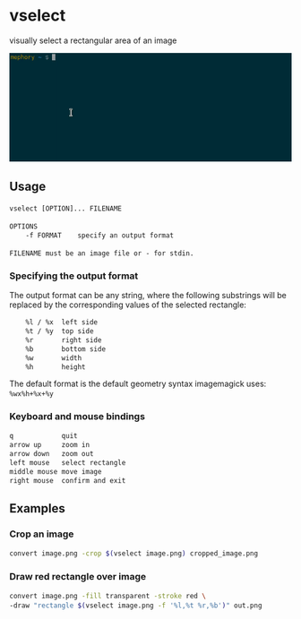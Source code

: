 # vselect
visually select a rectangular area of an image

![](example.gif)

## Usage

```
vselect [OPTION]... FILENAME

OPTIONS
    -f FORMAT    specify an output format

FILENAME must be an image file or - for stdin.
```

### Specifying the output format
The output format can be any string, where the following substrings will be
replaced by the corresponding values of the selected rectangle:
```
    %l / %x  left side
    %t / %y  top side
    %r       right side
    %b       bottom side
    %w       width
    %h       height
```

The default format is the default geometry syntax imagemagick uses:
`%wx%h+%x+%y`

### Keyboard and mouse bindings

```
q            quit
arrow up     zoom in
arrow down   zoom out
left mouse   select rectangle
middle mouse move image
right mouse  confirm and exit
```


## Examples

### Crop an image
```sh
convert image.png -crop $(vselect image.png) cropped_image.png
```

### Draw red rectangle over image
```sh
convert image.png -fill transparent -stroke red \
-draw "rectangle $(vselect image.png -f '%l,%t %r,%b')" out.png
```
